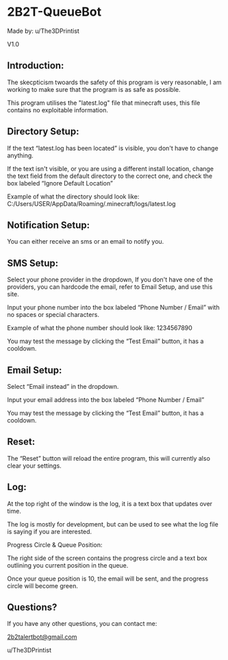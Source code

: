 # 2B2T-QueueBot

Made by: u/The3DPrintist

V1.0


## Introduction:

The skecpticism twoards the safety of this program is very reasonable, I am working to make sure that the program is as safe as possible.

This program utilises the "latest.log" file that minecraft uses, this file contains no exploitable information.


## Directory Setup:

If the text “latest.log has been located” is visible, you don't have to change anything.

If the text isn't visible, or you are using a different install location, change the text field from the default directory to the correct one, and check the box labeled “Ignore Default Location”

Example of what the directory should look like:
C:/Users/USER/AppData/Roaming/.minecraft/logs/latest.log


## Notification Setup:

You can either receive an sms or an email to notify you.

## SMS Setup:

Select your phone provider in the dropdown, If you don't have one of the providers, you can hardcode the email, refer to Email Setup, and use this site.

Input your phone number into the box labeled “Phone Number / Email” with no spaces or special characters.

Example of what the phone number should look like:
1234567890

You may test the message by clicking the “Test Email” button, it has a cooldown.

## Email Setup:

Select “Email instead” in the dropdown.

Input your email address into the box labeled “Phone Number / Email”

You may test the message by clicking the “Test Email” button, it has a cooldown.


## Reset:

The “Reset” button will reload the entire program, this will currently also clear your settings.


## Log:

At the top right of the window is the log, it is a text box that updates over time.

The log is mostly for development, but can be used to see what the log file is saying if you are interested.


Progress Circle & Queue Position:

The right side of the screen contains the progress circle and a text box outlining you current position in the queue.

Once your queue position is 10, the email will be sent, and the progress circle will become green.


## Questions?

If you have any other questions, you can contact me:

2b2talertbot@gmail.com

u/The3DPrintist
